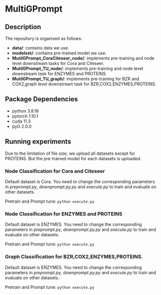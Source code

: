 # MultiGPrompt

## Description

The repository is organised as follows:

- **data/**: contains data we use.
- **modelset/**: contains pre-trained model we use.
- **MutilGPrompt_CoraCiteseer_node/**: implements pre-training and node level downstream tasks for Cora and Citeseer.
- **MutilGPrompt_TU_node/**: implements pre-training and node level downstream task for ENZYMES and PROTEINS. 
- **MutilGPrompt_TU_graph/**: implements pre-training for BZR and COX2,graph level downstream task for BZR,COX2,ENZYMES,PROTEINS.

## Package Dependencies

- python 3.8.16
- pytorch 1.10.1
- cuda 11.3
- pyG 2.0.0

## Running experiments

Due to the limitation of file size, we upload all datasets except for PROTEINS. But the pre-trained model for each datasets is uploaded. 

### Node Classification for Cora and Citeseer 
Default dataset is Cora. You need to change the corresponding parameters in *preprompt.py*, *downprompt.py.py* and *execute.py* to train and evaluate on other datasets.

Pretrain and Prompt tune:
`python execute.py`

### Node Classification for ENZYMES and PROTEINS 
Default dataset is ENZYMES. You need to change the corresponding parameters in *preprompt.py*, *downprompt.py.py* and *execute.py* to train and evaluate on other datasets.

Pretrain and Prompt tune:
`python execute.py`


### Graph Classification for BZR,COX2,ENZYMES,PROTEINS.
Default dataset is ENZYMES. You need to change the corresponding parameters in *preprompt.py*, *downprompt.py.py* and *execute.py* to train and evaluate on other datasets.

Pretrain and Prompt tune:
`python execute.py`


